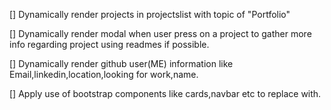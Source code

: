 [] Dynamically render projects in projectslist with topic of "Portfolio"

[] Dynamically render modal when user press on a project to gather more info regarding project using readmes if possible.

[] Dynamically render github user(ME) information like Email,linkedin,location,looking for work,name.

[] Apply use of bootstrap components like cards,navbar etc to replace with.